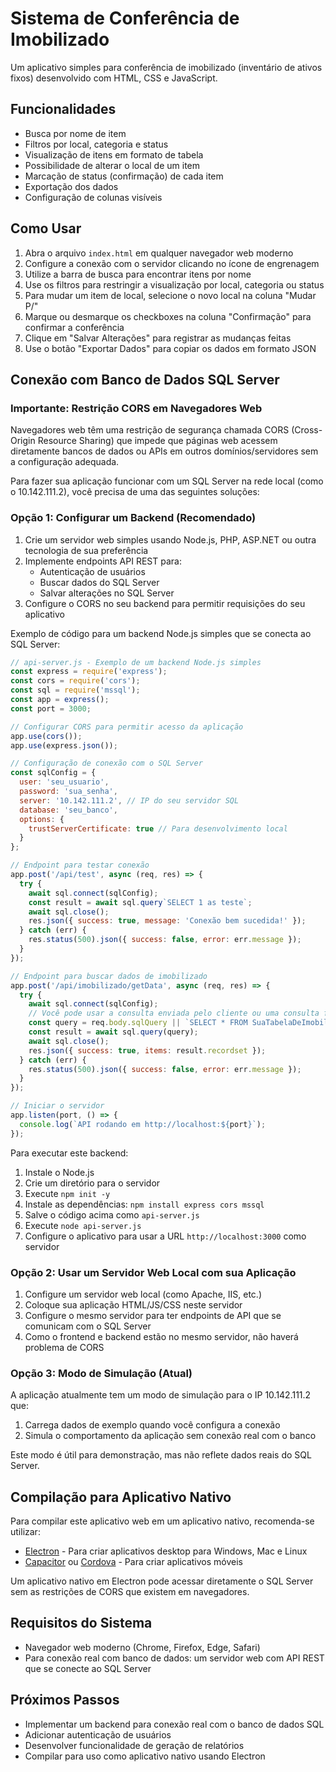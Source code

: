 # Sistema de Conferência de Imobilizado

Um aplicativo simples para conferência de imobilizado (inventário de ativos fixos) desenvolvido com HTML, CSS e JavaScript.

## Funcionalidades

- Busca por nome de item
- Filtros por local, categoria e status
- Visualização de itens em formato de tabela
- Possibilidade de alterar o local de um item
- Marcação de status (confirmação) de cada item
- Exportação dos dados
- Configuração de colunas visíveis

## Como Usar

1. Abra o arquivo `index.html` em qualquer navegador web moderno
2. Configure a conexão com o servidor clicando no ícone de engrenagem
3. Utilize a barra de busca para encontrar itens por nome
4. Use os filtros para restringir a visualização por local, categoria ou status
5. Para mudar um item de local, selecione o novo local na coluna "Mudar P/"
6. Marque ou desmarque os checkboxes na coluna "Confirmação" para confirmar a conferência
7. Clique em "Salvar Alterações" para registrar as mudanças feitas
8. Use o botão "Exportar Dados" para copiar os dados em formato JSON

## Conexão com Banco de Dados SQL Server

### Importante: Restrição CORS em Navegadores Web

Navegadores web têm uma restrição de segurança chamada CORS (Cross-Origin Resource Sharing) que impede que páginas web acessem diretamente bancos de dados ou APIs em outros domínios/servidores sem a configuração adequada.

Para fazer sua aplicação funcionar com um SQL Server na rede local (como o 10.142.111.2), você precisa de uma das seguintes soluções:

### Opção 1: Configurar um Backend (Recomendado)

1. Crie um servidor web simples usando Node.js, PHP, ASP.NET ou outra tecnologia de sua preferência
2. Implemente endpoints API REST para:
   - Autenticação de usuários
   - Buscar dados do SQL Server
   - Salvar alterações no SQL Server
3. Configure o CORS no seu backend para permitir requisições do seu aplicativo

Exemplo de código para um backend Node.js simples que se conecta ao SQL Server:

```javascript
// api-server.js - Exemplo de um backend Node.js simples
const express = require('express');
const cors = require('cors');
const sql = require('mssql');
const app = express();
const port = 3000;

// Configurar CORS para permitir acesso da aplicação
app.use(cors());
app.use(express.json());

// Configuração de conexão com o SQL Server
const sqlConfig = {
  user: 'seu_usuario',
  password: 'sua_senha',
  server: '10.142.111.2', // IP do seu servidor SQL
  database: 'seu_banco',
  options: {
    trustServerCertificate: true // Para desenvolvimento local
  }
};

// Endpoint para testar conexão
app.post('/api/test', async (req, res) => {
  try {
    await sql.connect(sqlConfig);
    const result = await sql.query`SELECT 1 as teste`;
    await sql.close();
    res.json({ success: true, message: 'Conexão bem sucedida!' });
  } catch (err) {
    res.status(500).json({ success: false, error: err.message });
  }
});

// Endpoint para buscar dados de imobilizado
app.post('/api/imobilizado/getData', async (req, res) => {
  try {
    await sql.connect(sqlConfig);
    // Você pode usar a consulta enviada pelo cliente ou uma consulta fixa
    const query = req.body.sqlQuery || `SELECT * FROM SuaTabelaDeImobilizado`;
    const result = await sql.query(query);
    await sql.close();
    res.json({ success: true, items: result.recordset });
  } catch (err) {
    res.status(500).json({ success: false, error: err.message });
  }
});

// Iniciar o servidor
app.listen(port, () => {
  console.log(`API rodando em http://localhost:${port}`);
});
```

Para executar este backend:
1. Instale o Node.js
2. Crie um diretório para o servidor
3. Execute `npm init -y`
4. Instale as dependências: `npm install express cors mssql`
5. Salve o código acima como `api-server.js`
6. Execute `node api-server.js`
7. Configure o aplicativo para usar a URL `http://localhost:3000` como servidor

### Opção 2: Usar um Servidor Web Local com sua Aplicação

1. Configure um servidor web local (como Apache, IIS, etc.)
2. Coloque sua aplicação HTML/JS/CSS neste servidor
3. Configure o mesmo servidor para ter endpoints de API que se comunicam com o SQL Server
4. Como o frontend e backend estão no mesmo servidor, não haverá problema de CORS

### Opção 3: Modo de Simulação (Atual)

A aplicação atualmente tem um modo de simulação para o IP 10.142.111.2 que:
1. Carrega dados de exemplo quando você configura a conexão
2. Simula o comportamento da aplicação sem conexão real com o banco

Este modo é útil para demonstração, mas não reflete dados reais do SQL Server.

## Compilação para Aplicativo Nativo

Para compilar este aplicativo web em um aplicativo nativo, recomenda-se utilizar:

- [Electron](https://www.electronjs.org/) - Para criar aplicativos desktop para Windows, Mac e Linux
- [Capacitor](https://capacitorjs.com/) ou [Cordova](https://cordova.apache.org/) - Para criar aplicativos móveis

Um aplicativo nativo em Electron pode acessar diretamente o SQL Server sem as restrições de CORS que existem em navegadores.

## Requisitos do Sistema

- Navegador web moderno (Chrome, Firefox, Edge, Safari)
- Para conexão real com banco de dados: um servidor web com API REST que se conecte ao SQL Server

## Próximos Passos

- Implementar um backend para conexão real com o banco de dados SQL
- Adicionar autenticação de usuários
- Desenvolver funcionalidade de geração de relatórios
- Compilar para uso como aplicativo nativo usando Electron 